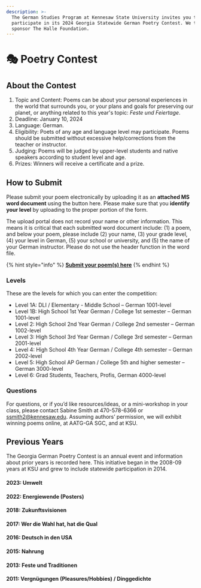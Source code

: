 ```yaml
---
description: >-
  The German Studies Program at Kennesaw State University invites you to
  participate in its 2024 Georgia Statewide German Poetry Contest. We thank our
  sponsor The Halle Foundation.
---
```


# 🎭 Poetry Contest

## About the Contest <a href="#block-d224abf81e4b47149ecfd6b469d61b6a" id="block-d224abf81e4b47149ecfd6b469d61b6a"></a>

1. Topic and Content: Poems can be about your personal experiences in the world that surrounds you, or your plans and goals for preserving our planet, or anything related to this year's topic: _Feste und Feiertage_.
2. Deadline: January 10, 2024
3. Language: German.
4. Eligibility: Poets of any age and language level may participate. Poems should be submitted without excessive help/corrections from the teacher or instructor.
5. Judging: Poems will be judged by upper-level students and native speakers according to student level and age.
6. Prizes: Winners will receive a certificate and a prize.

## How to Submit <a href="#block-01a7713acd1c4fa0818456fbeb0bb3e9" id="block-01a7713acd1c4fa0818456fbeb0bb3e9"></a>

Please submit your poem electronically by uploading it as an **attached MS word document** using the button here. Please make sure that you **identify your level** by uploading to the proper portion of the form.

The upload portal does not record your name or other information. This means it is critical that each submitted word document include: (1) a poem, and below your poem, please include (2) your name, (3) your grade level, (4) your level in German, (5) your school or university, and (5) the name of your German instructor. Please do not use the header function in the word file.

{% hint style="info" %}
[**Submit your poem(s) here**](https://forms.gle/KfggLBAVf7tGvxXa8)
{% endhint %}

### Levels <a href="#block-641a2f763147484a939edb9a6fb2bce1" id="block-641a2f763147484a939edb9a6fb2bce1"></a>

These are the levels for which you can enter the competition:

* Level 1A: DLI / Elementary - Middle School – German 1001-level
* Level 1B: High School 1st Year German / College 1st semester – German 1001-level
* Level 2: High School 2nd Year German / College 2nd semester – German 1002-level
* Level 3: High School 3rd Year German / College 3rd semester – German 2001-level
* Level 4: High School 4th Year German / College 4th semester – German 2002-level
* Level 5: High School AP German / College 5th and higher semester – German 3000-level
* Level 6: Grad Students, Teachers, Profis, German 4000-level

### Questions <a href="#block-27c0262d684746c08e08931127a037c2" id="block-27c0262d684746c08e08931127a037c2"></a>

For questions, or if you’d like resources/ideas, or a mini-workshop in your class, please contact Sabine Smith at 470-578-6366 or [ssmith2@kennesaw.edu](mailto:ssmith2@kennesaw.edu). Assuming authors’ permission, we will exhibit winning poems online, at AATG-GA SGC, and at KSU.

## Previous Years

The Georgia German Poetry Contest is an annual event and information about prior years is recorded here. This initiative began in the 2008-09 years at KSU and grew to include statewide participation in 2014.

#### 2023: Umwelt

#### **2022:** Energiewende (Posters)

#### **2018: Zukunftsvisionen**

#### **2017: Wer die Wahl hat, hat die Qual**

#### **2016:** Deutsch in den USA

#### **2015:** Nahrung

#### **2013:** Feste und Traditionen

#### **2011:** Vergnügungen (Pleasures/Hobbies) / Dinggedichte
